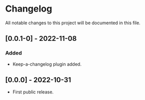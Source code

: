 # Changelog

All notable changes to this project will be documented in this file.

## [0.0.1-0] - 2022-11-08

### Added

- Keep-a-changelog plugin added.

## [0.0.0] - 2022-10-31

- First public release.
